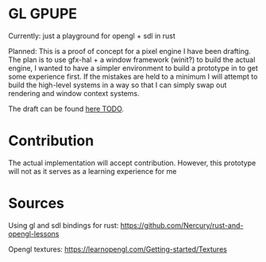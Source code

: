 # GL GPUPE
Currently: just a playground for opengl + sdl in rust

Planned: 
This is a proof of concept for a pixel engine I have been drafting. 
The plan is to use gfx-hal + a window framework (winit?) to build the actual engine,
I wanted to have a simpler environment to build a prototype in to get some experience first.
If the mistakes are held to a minimum I will attempt to build the high-level systems in a way so that I can simply swap out rendering and window context systems.

The draft can be found [here TODO](todo). 

# Contribution
The actual implementation will accept contribution. However, this prototype will not as it serves as a learning experience for me

# Sources
Using gl and sdl bindings for rust: https://github.com/Nercury/rust-and-opengl-lessons

Opengl textures: https://learnopengl.com/Getting-started/Textures
